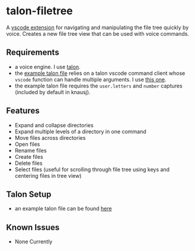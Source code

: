 # talon-filetree

A [vscode extension](https://marketplace.visualstudio.com/items?itemName=PaulSchaaf.talon-filetree) for navigating and manipulating the file tree quickly by voice.
Creates a new file tree view that can be used with voice commands.

## Requirements

- a voice engine. I use [talon](https://talonvoice.com/).
- the [example talon file](./tree.talon) relies on a talon vscode command client whose `vscode` function can handle multiple arguments. I use [this one](https://github.com/pokey/talon-vscode-command-client).
- the example talon file requires the `user.letters` and `number` captures (included by default in knausj). 

## Features

- Expand and collapse directories
- Expand multiple levels of a directory in one command
- Move files across directories
- Open files
- Rename files
- Create files
- Delete files
- Select files (useful for scrolling through file tree using keys and centering files in tree view)

## Talon Setup

- an example talon file can be found [here](./tree.talon)
  
## Known Issues

- None Currently
